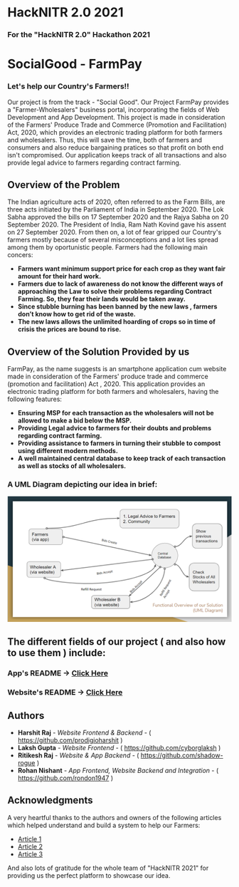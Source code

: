 # HackNITR 2.0 2021
### For the "HackNITR 2.0" Hackathon 2021

# SocialGood - FarmPay
### Let's help our Country's Farmers!!

Our project is from the track - "Social Good". Our Project FarmPay provides a "Farmer-Wholesalers" business portal, incorporating the fields of Web Development and App Development. This project is made in consideration of the Farmers' Produce Trade and Commerce (Promotion and Facilitation) Act, 2020, which provides an electronic trading platform for both farmers and wholesalers. Thus, this will save the time, both of farmers and consumers and also reduce bargaining pratices so that profit on both end isn't compromised. Our application keeps track of all transactions and also provide legal advice to farmers regarding contract farming.

## Overview of the Problem
The Indian agriculture acts of 2020, often referred to as the Farm Bills, are three acts initiated by the Parliament of India in September 2020. The Lok Sabha approved the bills on 17 September 2020 and the Rajya Sabha on 20 September 2020. The President of India, Ram Nath Kovind gave his assent on 27 September 2020. From then on, a lot of fear gripped our Country's farmers mostly because of several misconceptions and a lot lies spread among them by oportunistic people. Farmers had the following main concers:
- **Farmers want minimum support price for each crop as they want fair amount for their hard work.**
- **Farmers due to lack of awareness do not know the different ways of approaching the Law to solve their problems regarding Contract Farming. So, they fear their lands would be taken away.**
- **Since stubble burning has been banned by the new laws , farmers don’t know how to get rid of the waste.**
- **The new laws allows the unlimited hoarding of crops so in time of crisis the prices are bound to rise.**

## Overview of the Solution Provided by us
FarmPay, as the name suggests is an smartphone application cum website made in consideration of the Farmers' produce trade and commerce (promotion and facilitation) Act , 2020. This application provides an electronic trading platform for both farmers and wholesalers, having the following features:
- **Ensuring MSP for each transaction as the wholesalers will not be allowed to make a bid below the MSP.**
- **Providing Legal advice to farmers for their doubts and problems regarding contract farming.**
- **Providing assistance to farmers in turning their stubble to compost using different modern methods.**
- **A well maintained central database to keep track of each transaction as well as stocks of all wholesalers.**

### A UML Diagram depicting our idea in brief:

![UML Diagram](images/UML.png?raw=true)


## The different fields of our project ( and also how to use them ) include:

### App's README -> [Click Here](http://egazette.nic.in/WriteReadData/2020/222039.pdf)
### Website's README -> [Click Here](http://egazette.nic.in/WriteReadData/2020/222039.pdf)


## Authors

- **Harshit Raj** - _Website Frontend & Backend_ - ( https://github.com/prodigioharshit )
- **Laksh Gupta** - _Website Frontend_ - ( https://github.com/cyborglaksh )
- **Ritikesh Raj** - _Website & App Backend_ - ( https://github.com/shadow-rogue )
- **Rohan Nishant** - _App Frontend, Website Backend and Integration_ - ( https://github.com/rondon1947 )


## Acknowledgments

A very heartful thanks to the authors and owners of the following articles which helped understand and build a system to help our Farmers:

- [Article 1](http://egazette.nic.in/WriteReadData/2020/222039.pdf)
- [Article 2](https://niti.gov.in/sites/default/files/2020-11/NewFarmActs2020.pdf)
- [Article 3](https://indianexpress.com/article/explained/farmers-big-concern-and-what-govt-could-negotiate-7073291/)

And also lots of gratitude for the whole team of "HackNITR 2021" for providing us the perfect platform to showcase our idea.
